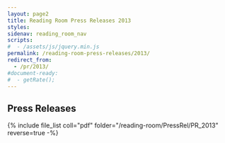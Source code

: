 ```yaml
---
layout: page2
title: Reading Room Press Releases 2013
styles:
sidenav: reading_room_nav
scripts:
#  - /assets/js/jquery.min.js
permalink: /reading-room-press-releases/2013/
redirect_from:
  - /pr/2013/
#document-ready:
#  - getRate();
---
```


## Press Releases

{% include file_list coll="pdf" folder="/reading-room/PressRel/PR_2013" reverse=true -%}

<!-- CONTENT END -->
